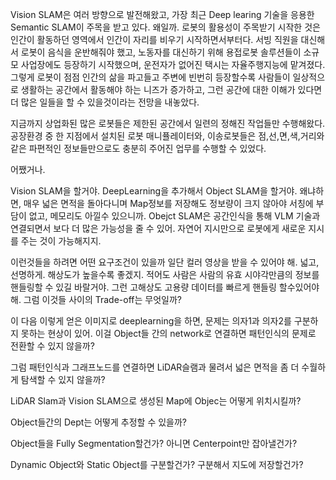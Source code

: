 
Vision SLAM은 여러 방향으로 발전해왔고, 가장 최근 Deep learing 기술을 응용한 Semantic SLAM이 주목을 받고 있다. 왜일까. 
로봇의 활용성이 주목받기 시작한 것은 인간이 활동하던 영역에서 인간이 자리를 비우기 시작하면서부터다. 서빙 직원을 대신해서 로봇이 음식을 
운반해줘야 했고, 노동자를 대신하기 위해 용접로봇 솔루션들이 소규모 사업장에도 등장하기 시작했으며, 운전자가 없어진 택시는 자율주행지능에 맡겨졌다. 
그렇게 로봇이 점점 인간의 삶을 파고들고 주변에 빈번히 등장할수록 사람들이 일상적으로 생활하는 공간에서 활동해야 하는 니즈가 증가하고, 
그런 공간에 대한 이해가 있다면 더 많은 일들을 할 수 있을것이라는 전망을 내놓았다. 

지금까지 상업화된 많은 로봇들은 제한된 공간에서 일련의 정해진 작업들만 수행해왔다. 공장환경 중 한 지점에서 설치된 로봇 매니퓰레이터와, 이송로봇들은 
점,선,면,색,거리와 같은 파편적인 정보들만으로도 충분히 주어진 업무를 수행할 수 있었다. 

어쨌거나. 

Vision SLAM을 할거야. 
DeepLearning을 추가해서 Object SLAM을 할거야. 
왜냐하면, 매우 넓은 면적을 돌아다니며 Map정보를 저장해도 정보량이 크지 않아야 서칭에 부담이 없고, 메모리도 아낄수 있으니까. 
Obejct SLAM은 공간인식을 통해 VLM 기술과 연결되면서 보다 더 많은 가능성을 줄 수 있어. 
자연어 지시만으로 로봇에게 새로운 지시를 주는 것이 가능해지지. 

이런것들을 하려면 어떤 요구조건이 있을까
일단 컬러 영상을 받을 수 있어야 해. 넓고, 선명하게. 해상도가 높을수록 좋겠지. 적어도 사람은 사람의 유효 시야각만큼의 정보를 핸들링할 수 있길 바랄거야. 
그런 고해상도 고용량 데이터를 빠르게 핸들링 할수있어야 해. 
그럼 이것들 사이의 Trade-off는 무엇일까? 

이 다음 이렇게 얻은 이미지로 deeplearning을 하면, 문제는 의자1과 의자2를 구분하지 못하는 현상이 있어. 
이걸 Object들 간의 network로 연결하면 패턴인식의 문제로 전환할 수 있지 않을까?

그럼 패턴인식과 그래프노드를 연결하면 LiDAR슬램과 물려서 넓은 면적을 좀 더 수월하게 탐색할 수 있지 않을까? 

LiDAR Slam과 Vision SLAM으로 생성된 Map에 Objec는 어떻게 위치시킬까? 

Object들간의 Dept는 어떻게 추정할 수 있을까? 

Object들을 Fully Segmentation할건가? 아니면 Centerpoint만 잡아낼건가? 

Dynamic Object와 Static Object를 구분할건가? 구분해서 지도에 저장할건가? 
